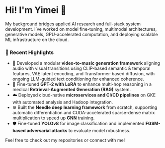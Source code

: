 # Hi! I'm Yimei 👋

My background bridges applied AI research and full-stack system development. I’ve worked on model fine-tuning, multimodal architectures, generative models, GPU-accelerated computation, and deploying scalable ML infrastructure on the cloud.

### 🔬 Recent Highlights

- 🎵 Developed a modular **video-to-music generation framework** aligning audio with visual transitions using CLIP-based semantic & temporal features, VAE latent encoding, and Transformer-based diffusion, with ongoing LLM-guided text conditioning for enhanced coherence.
- 🧠 Fine-tuned **GPT-2 with LoRA** to enhance multi-hop reasoning in a medical **Retrieval-Augmented Generation (RAG)** system.
- ☁️ Deployed cloud-native **microservices and CI/CD pipelines** on GKE with automated analysis and Hadoop integration.
- ⚙️ Built the **Needle deep learning framework** from scratch, supporting automatic differentiation and CUDA-accelerated sparse-dense matrix multiplication to speed up **GNN** training.
- 🛡️ Fine-tuned **YOLOv8** for image classification and implemented **FGSM-based adversarial attacks** to evaluate model robustness.

Feel free to check out my repositories or connect with me!